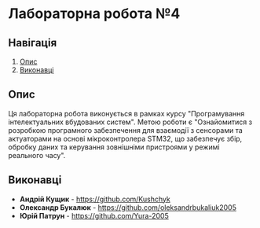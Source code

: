 # Лабораторна робота №4

## Навігація
1. [Опис](#опис)
2. [Виконавці](#виконавці)

## Опис

Ця лабораторна робота виконується в рамках курсу "Програмування інтелектуальних вбудованих систем". Метою роботи є "Ознайомитися з розробкою програмного забезпечення для взаємодії з сенсорами та актуаторами на основі мікроконтролера STM32, що забезпечує збір, обробку даних та керування зовнішніми пристроями у режимі реального часу".

## Виконавці

- **Андрій Кущик** - https://github.com/Kushchyk
- **Олександр Букалюк** - https://github.com/oleksandrbukaliuk2005
- **Юрій Патрун** - https://github.com/Yura-2005

